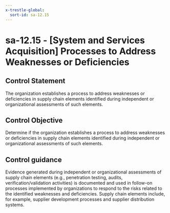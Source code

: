 ```yaml
---
x-trestle-global:
  sort-id: sa-12.15
---
```


# sa-12.15 - \[System and Services Acquisition\] Processes to Address Weaknesses or Deficiencies

## Control Statement

The organization establishes a process to address weaknesses or deficiencies in supply chain elements identified during independent or organizational assessments of such elements.

## Control Objective

Determine if the organization establishes a process to address weaknesses or deficiencies in supply chain elements identified during independent or organizational assessments of such elements.

## Control guidance

Evidence generated during independent or organizational assessments of supply chain elements (e.g., penetration testing, audits, verification/validation activities) is documented and used in follow-on processes implemented by organizations to respond to the risks related to the identified weaknesses and deficiencies. Supply chain elements include, for example, supplier development processes and supplier distribution systems.
